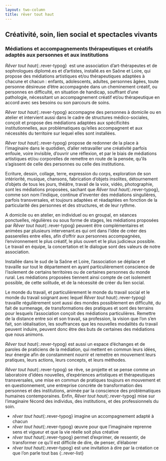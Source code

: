 ```yaml
---
layout: two-column
title: rêver tout haut
---
```

## Créativité, soin, lien social et spectacles vivants

### Médiations et accompagnements thérapeutiques et créatifs adaptés aux personnes et aux institutions


*Rêver tout haut*{:.rever-typog}  est une association d’art-thérapeutes et de sophrologues diplomé.es et d’artistes, installé.es en Saône et Loire, qui propose des médiations artistiques et/ou thérapeutiques adaptées à chacune et chacun : enfants, adolescents, adultes, personnes âgées, toute personne désireuse d’être accompagnée dans un cheminement créatif, ou personnes en difficulté, en situation de handicap, souffrant d’une pathologie, nécessitant un accompagnement créatif et/ou thérapeutique en accord avec ses besoins ou son parcours de soins.

*Rêver tout haut*{:.rever-typog} accompagne des personnes à domicile ou en atelier et intervient aussi dans le cadre de structures médico-sociales, conçoit et propose des médiations adaptées aux spécificités institutionnelles,  aux problématiques qu’elles accompagnent et aux nécessités du territoire sur lequel elles sont installées.

*Rêver tout haut*{:.rever-typog} propose de redonner de la place à l’imaginaire dans le quotidien, d’aller retravailler une créativité parfois enfouie, voire invisible, d’ouvrir une réflexion, et par le biais de médiations artistiques et/ou corporelles de remettre en route de la pensée, qu’ils s’agissent de celle des personnes ou celle des institutions.

Ecriture, dessin, collage, terre, expression du corps, exploration de son intériorité, musique, chansons, fabrication d’objets insolites, détournement d’objets de tous les jours, théâtre, travail de la voix, vidéo, photographie, sont les médiations proposées, sachant que *Rêver tout haut*{:.rever-typog}, comme son nom l’indique, continue d’inventer des médiations singulières, parfois transversales, et toujours adaptées et réadaptées en fonction de la particularité des personnes et des structures, et de leur rythme.

A domicile ou en atelier, en individuel ou en groupal, en séances ponctuelles, régulières ou sous forme de stages, les médiations proposées par  *Rêver tout haut*{:.rever-typog} peuvent être complémentaires et animées par plusieurs intervenant.es qui ont dans l’idée de créer des passerelles entre elles, afin d’offrir aux personnes accompagnées, l’environnement le plus créatif, le plus ouvert et le plus judicieux possible. Le travail en équipe, la concertation et le dialogue sont des valeurs de notre association.  

Installée dans le sud de la Saône et Loire, l’association se déplace et travaille sur tout le département en ayant particulièrement conscience de l’isolement de certains territoires ou de certaines personnes du monde rural. Les médiations proposées tiennent ainsi compte de cet isolement possible, de cette solitude, et de la nécessité de créer du lien social. 

Le monde du travail, et particulièrement le monde du travail social et le monde du travail soignant avec lequel *Rêver tout haut*{:.rever-typog} travaille régulièrement sont aussi des mondes possiblement en difficulté, du fait de surmenage, de transformations des pratiques et sont des terrains pour lesquels l’association conçoit des médiations particulières. Remettre de la distance entre soi et son travail, sa profession, la vision que l’on s’en fait, son idéalisation, les souffrances que les nouvelles modalités du travail peuvent induire, peuvent donc être des buts de certaines des médiations que nous animons.

*Rêver tout haut*{:.rever-typog} est aussi un espace d’échanges et de paroles de praticiens de la médiation, qui mettent en commun leurs idées, leur énergie afin de constamment nourrir et remettre en mouvement leurs pratiques, leurs actions, leurs concepts, et leurs méthodes.

*Rêver tout haut*{:.rever-typog} se rêve, se projette et se pense comme un laboratoire d’idées nouvelles, d’expériences artistiques et thérapeutiques transversales, une mise en commun de pratiques toujours en mouvement et en questionnement, une entreprise concrète de transformation des personnes et des institutions, animée par la conscience des problématiques humaines contemporaines. Enfin, *Rêver tout haut*{:.rever-typog} mise sur l’imaginaire fécond des individus, des institutions, et des professionnels du soin.

- *rêver tout haut*{:.rever-typog} imagine un accompagnement adapté à chacun
- *rêver tout haut*{:.rever-typog} œuvre pour que l’imaginaire reprenne sens et vigueur et que la vie réelle soit plus créative
- *rêver tout haut*{:.rever-typog} permet d’exprimer, de ressentir, de transformer ce qu’il est difficile de dire, de penser, d’élaborer
- *rêver tout haut*{:.rever-typog} est une invitation à  dire par la création ce que l’on parle tout bas
{:.rever-list}

<br>


